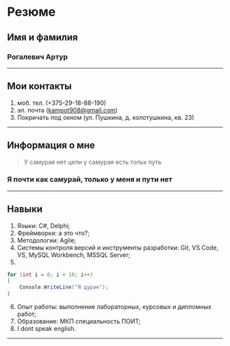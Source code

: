 # Резюме #
## Имя и фамилия ##
### Рогалевич Артур ###

***

## Мои контакты ##
1. моб. тел. (+375-29-18-88-190)
2. эл. почта (kampot908@gmail.com)
3. Покричать под окном (ул. Пушкина, д. колотушкина, кв. 23)

***

## Информация о мне ##
> У самурая нет цели у самурая есть тольк путь 

### Я почти как самурай, только у меня и пути нет ###

***

## Навыки ##
1. Языки: C#, Delphi;
2. Фреймворки: а это что?;
3. Методологии: Agile;
4. Cистемы контроля версий и инструменты разработки: Git, VS Code, VS, MySQL Workbench, MSSQL Server;
5. 
~~~ C#
for (int i = 0; i < 10; i++)
{
    Console.WriteLine("Я дурак");
}
~~~
6. Опыт работы: выполнение лабораторных, курсовых и дипломных работ;
7. Образование: МКП специальность ПОИТ;
8. I dont speak english.

***